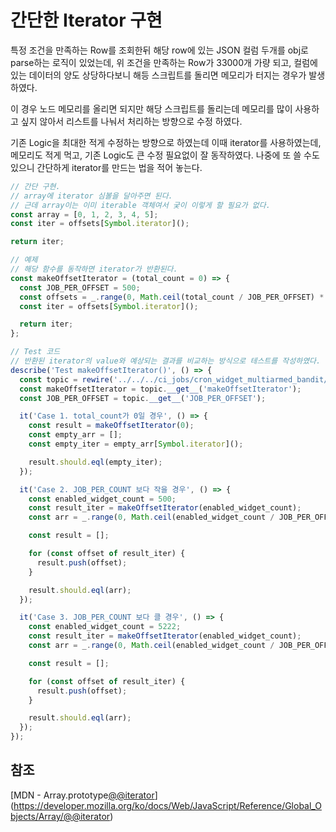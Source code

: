 # 간단한 Iterator 구현

특정 조건을 만족하는 Row를 조회한뒤 해당 row에 있는 JSON 컬럼 두개를 obj로 parse하는 로직이 있었는데, 위 조건을 만족하는 Row가 33000개 가량 되고, 컬럼에 있는 데이터의 양도 상당하다보니 해등 스크립트를 돌리면 메모리가 터지는 경우가 발생 하였다.

이 경우 노드 메모리를 올리면 되지만 해당 스크립트를 돌리는데 메모리를 많이 사용하고 싶지 않아서 리스트를 나눠서 처리하는 방향으로 수정 하였다.

기존 Logic을 최대한 적게 수정하는 방향으로 하였는데 이때 iterator를 사용하였는데, 메모리도 적게 먹고, 기존 Logic도 큰 수정 필요없이 잘 동작하였다. 나중에 또 쓸 수도 있으니 간단하게 iterator를 만드는 법을 적어 놓는다.


```js
// 간단 구현.
// array에 iterator 심볼을 달아주면 된다.
// 근데 array이는 이미 iterable 객체여서 궂이 이렇게 할 필요가 없다.
const array = [0, 1, 2, 3, 4, 5];
const iter = offsets[Symbol.iterator]();

return iter;

// 예제
// 해당 함수를 동작하면 iterator가 반환된다.
const makeOffsetIterator = (total_count = 0) => {
  const JOB_PER_OFFSET = 500;
  const offsets = _.range(0, Math.ceil(total_count / JOB_PER_OFFSET) * JOB_PER_OFFSET, JOB_PER_OFFSET);
  const iter = offsets[Symbol.iterator]();

  return iter;
};

// Test 코드
// 반환된 iterator의 value와 예상되는 결과를 비교하는 방식으로 테스트를 작성하였다.
describe('Test makeOffsetIterator()', () => {
  const topic = rewire('../../../ci_jobs/cron_widget_multiarmed_bandit/service');
  const makeOffsetIterator = topic.__get__('makeOffsetIterator');
  const JOB_PER_OFFSET = topic.__get__('JOB_PER_OFFSET');

  it('Case 1. total_count가 0일 경우', () => {
    const result = makeOffsetIterator(0);
    const empty_arr = [];
    const empty_iter = empty_arr[Symbol.iterator]();

    result.should.eql(empty_iter);
  });

  it('Case 2. JOB_PER_COUNT 보다 작을 경우', () => {
    const enabled_widget_count = 500;
    const result_iter = makeOffsetIterator(enabled_widget_count);
    const arr = _.range(0, Math.ceil(enabled_widget_count / JOB_PER_OFFSET) * JOB_PER_OFFSET, JOB_PER_OFFSET);

    const result = [];

    for (const offset of result_iter) {
      result.push(offset);
    }

    result.should.eql(arr);
  });

  it('Case 3. JOB_PER_COUNT 보다 클 경우', () => {
    const enabled_widget_count = 5222;
    const result_iter = makeOffsetIterator(enabled_widget_count);
    const arr = _.range(0, Math.ceil(enabled_widget_count / JOB_PER_OFFSET) * JOB_PER_OFFSET, JOB_PER_OFFSET);

    const result = [];

    for (const offset of result_iter) {
      result.push(offset);
    }

    result.should.eql(arr);
  });
});
```

## 참조

[MDN - Array.prototype[@@iterator]()](https://developer.mozilla.org/ko/docs/Web/JavaScript/Reference/Global_Objects/Array/@@iterator)